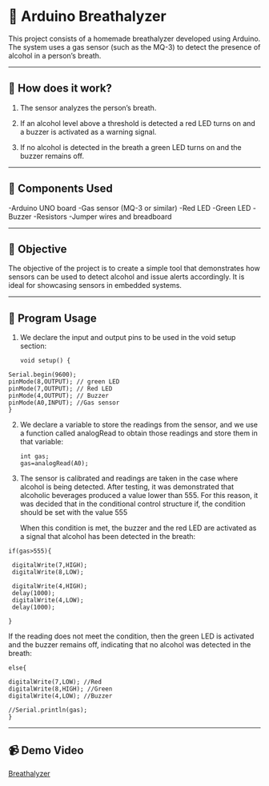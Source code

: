 # 🥃 Arduino Breathalyzer

This project consists of a homemade breathalyzer developed using Arduino. The system uses a gas sensor (such as the MQ-3) to detect the presence of alcohol in a person’s breath.

---

## 🔧 How does it work?

1. The sensor analyzes the person’s breath.

2. If an alcohol level above a threshold is detected a red LED turns on and a buzzer is activated as a warning signal.

3. If no alcohol is detected in the breath a green LED turns on and the buzzer remains off.

---

## 🧰 Components Used

-Arduino UNO board
-Gas sensor (MQ-3 or similar)
-Red LED
-Green LED
-Buzzer
-Resistors
-Jumper wires and breadboard

---

## 🎯 Objective

The objective of the project is to create a simple tool that demonstrates how sensors can be used to detect alcohol and issue alerts accordingly. It is ideal for showcasing sensors in embedded systems.

---

##  🧐 Program Usage

1. We declare the input and output pins to be used in the void setup section: 
   ```
   void setup() {
  ```
  Serial.begin(9600);
  pinMode(8,OUTPUT); // green LED 
  pinMode(7,OUTPUT); // Red LED
  pinMode(4,OUTPUT); // Buzzer
  pinMode(A0,INPUT); //Gas sensor 
}
 ```
2. We declare a variable to store the readings from the sensor, and we use a function called analogRead to obtain those readings and store them in that variable:
   
   ```
   int gas;
   gas=analogRead(A0);
   
   ```
3. The sensor is calibrated and readings are taken in the case where alcohol is being detected. After testing, it was demonstrated that alcoholic beverages produced a value lower than 555. For this reason, it was decided that in the conditional control structure if, the condition should be set with the value 555

   When this condition is met, the buzzer and the red LED are activated as a signal that alcohol has been detected in the breath:
   
 ```
 if(gas>555){

  digitalWrite(7,HIGH);
  digitalWrite(8,LOW);

  digitalWrite(4,HIGH);
  delay(1000);
  digitalWrite(4,LOW);
  delay(1000);

 }
   ```
If the reading does not meet the condition, then the green LED is activated and the buzzer remains off, indicating that no alcohol was detected in the breath:

  ```
 else{

  digitalWrite(7,LOW); //Red
  digitalWrite(8,HIGH); //Green
  digitalWrite(4,LOW); //Buzzer

  //Serial.println(gas);
 }
   ```
   
  ---
  ##  📹 Demo Video
  [Breathalyzer](https://www.youtube.com/watch?v=YBYfqKSBUm4)

   

